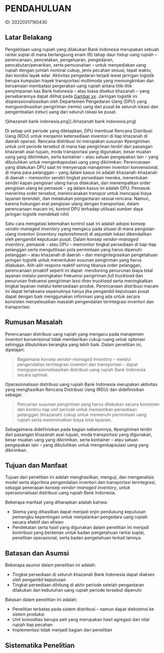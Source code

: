 # PENDAHULUAN

ID: 20220317160430

## Latar Belakang

<!-- Tinjauan Sistem -->

Pengelolaan uang rupiah yang dilakukan Bank Indonesia merupakan sebuah rantai suplai di mana berlangsung enam (6) tahap daur hidup uang rupiah – perencanaan, pencetakan, pengeluaran, pengedaran, pencabutan/penarikan, serta pemusnahan – untuk menyediakan uang rupiah dengan jumlah nominal cukup, jenis pecahan sesuai, tepat waktu, dan kondisi layak edar. Aktivitas pengedaran terjadi lewat jaringan logistik berupa kumpulan trayek transportasi multimoda yang memungkinkan dan bersamaan membatasi pergerakan uang rupiah antara titik-titik penyimpanan kas Bank Indonesia – atau biasa disebut khazanah – yang persebarannya dapat dilihat pada [Gambar xx](.). Jaringan logistik ini dioperasionalisasikan oleh Departemen Pengedaran Uang (DPU) yang mengoordinasikan pengiriman (remis) uang dari pusat ke seluruh lokasi dan pengembalian (retur) uang dari seluruh lokasi ke pusat.

![khazanah bank indonesia.png](./khazanah bank indonesia.png)

<!-- Proses Perencanaan -->

Di setiap unit periode yang ditetapkan, DPU membuat Rencana Distribusi Uang (RDU) untuk menjamin ketersediaan inventori di tiap khazanah di daerah operasi. Rencana distribusi ini merupakan susunan #pengiriman untuk unit periode tersebut di mana tiap pengiriman terdiri dari pasangan khazanah asal-tujuan, moda transportasi yang digunakan, besar muatan uang yang dikirimkan, serta kontainer – atau satuan pengepakan lain – yang dibutuhkan untuk mengenkapsulasi uang yang dikirimkan. Perencanaan yang dilakukan DPU saat ini menyerupai manajemen inventori konvensional, di mana para pelanggan – yang dalam kasus ini adalah khazanah-khazanah di daerah – memonitor sendiri tingkat persediaan mereka, menentukan sendiri kapan pengisian ulang harus dilakukan, dan menempatkan order pengisian ulang ke pemasok – yg dalam kasus ini adalah DPU. Pemasok menerima order tersebut, merencanakan transpor untuk mencapai biaya layanan terendah, dan melakukan pengantaran sesuai rencana. Namun, karena hubungan erat pengisian ulang dengan transportasi, dalam perencanaan macam ini, kontrol DPU terhadap utilisasi sumber daya jaringan logistik mendekati nihil.

<!-- Antitesis -->

Satu cara mengatasi kelemahan kontrol saat ini adalah adopsi konsep _vendor managed inventory_ yang mengacu pada situasi di mana pengisian ulang inventori (_inventory replenishment_) di sejumlah lokasi dikendalikan oleh pengambil keputusan pusat. Dalam konsep _vendor-managed inventory_, pemasok – atau DPU – memonitor tingkat persediaan di tiap-tiap pelanggan serta mengutilisasi pola permintaan yang harus dipenuhi pelanggan – atau khazanah di daerah – dan mengintegrasikan pengetahuan jaringan logistik untuk menentukan susunan pengiriman yang harus dilakukan. Alih-alih respons reaktif seiring tibanya order pelanggan, perencanaan proaktif seperti ini dapat: mendorong penurunan biaya total layanan melalui peningkatan frekuensi pengiriman _full truckload_ dan penurunan frekuensi pengiriman _less-than truckload_ serta  meningkatkan tingkat layanan melalui ketersediaan produk. Perencanaan distribusi macam ini dapat terlaksana sepenuhnya hanya jika pengambil keputusan pusat dapat dengan baik menggunakan informasi yang ada untuk secara konsisten menyelesaikan masalah pengendalian terintegrasi inventori dan transportasi.

## Rumusan Masalah

Perencanaan distribusi uang rupiah yang mengacu pada manajemen inventori konvensional tidak memberikan cukup ruang untuk optimasi sehingga dibutuhkan kerangka yang lebih baik. Dalam penelitian ini, dipelajari:

> Bagaimana konsep _vendor-managed inventory_ – melalui pengendalian terintegrasi inventori dan transportasi – dapat mengoperasionalisasikan distribusi uang rupiah Bank Indonesia secara optimal.

Operasionalisasi distribusi uang rupiah Bank Indonesia merupakan aktivitas yang menghasilkan Rencana Distribusi Uang (RDU) dan didefinisikan sebagai:

> Pencarian susunan pengiriman yang harus dilakukan secara konsisten dan kontinu tiap unit periode untuk memastikan persediaan pelanggan (khazanah) cukup untuk memenuhi permintaan uang rupiah serta meminimalkan biaya total layanan.

Sebagaimana didefinisikan pada bagian sebelumnya, #pengiriman terdiri dari pasangan khazanah asal-tujuan, moda transportasi yang digunakan, besar muatan uang yang dikirimkan, serta kontainer – atau satuan pengepakan lain – yang dibutuhkan untuk mengenkapsulasi uang yang dikirimkan.

## Tujuan dan Manfaat

Tujuan dari penelitian ini adalah menghasilkan, menguji, dan menganalisis model serta algoritma pengendalian inventori dan transportasi terintegrasi, sebagai penerapan konsep _vendor-managed inventory_, untuk operasionalisasi distribusi uang rupiah Bank Indonesia.

Beberapa manfaat yang diharapkan adalah bahwa:

- Skema yang dihasilkan dapat menjadi enjin pendukung keputusan pemangku kepentingan untuk menjalankan pengedara uang rupiah secara efektif dan efisien
- Pendekatan serta hasil yang digunakan dalam penelitian ini menjadi kontribusi yang berkenan untuk badan pengetahuan rantai suplai, penelitian operasional, serta badan pengetahuan terkait lainnya.

## Batasan dan Asumsi
Beberapa asumsi dalam penelitian ini adalah:
- Tingkat persediaan di seluruh khazanah Bank Indonesia dapat diakses oleh pengambil keputusan
- Tingkat persediaan dihitung di akhir periode setelah pengantaran dilakukan dan kebutuhan uang rupiah periode tersebut dipenuhi

Batasan dalam penelitian ini adalah:
- Penelitian terbatas pada sistem distribusi – namun dapat diekstensi ke sistem produksi
- Unit komoditas berupa peti yang merupakan hasil agregasi dari nilai rupiah tiap pecahan
- Implementasi tidak menjadi bagian dari penelitian

## Sistematika Penelitian